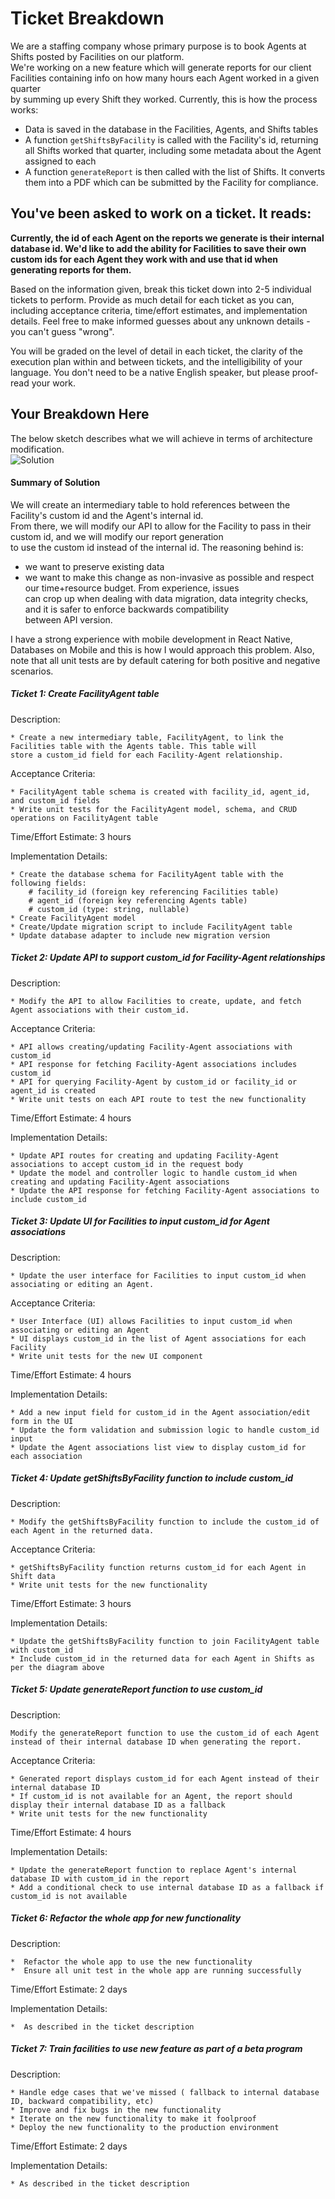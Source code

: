 # Ticket Breakdown
We are a staffing company whose primary purpose is to book Agents at Shifts posted by Facilities on our platform.  
We're working on a new feature which will generate reports for our client Facilities containing info on how many hours each Agent worked in a given quarter  
by summing up every Shift they worked. Currently, this is how the process works:

- Data is saved in the database in the Facilities, Agents, and Shifts tables
- A function `getShiftsByFacility` is called with the Facility's id, returning all Shifts worked that quarter, including some metadata about the Agent assigned to each
- A function `generateReport` is then called with the list of Shifts. It converts them into a PDF which can be submitted by the Facility for compliance.

## You've been asked to work on a ticket. It reads:

**Currently, the id of each Agent on the reports we generate is their internal database id. We'd like to add the ability for Facilities to save their own custom ids for each Agent they work with and use that id when generating reports for them.**


Based on the information given, break this ticket down into 2-5 individual tickets to perform. Provide as much detail for each ticket as you can, including acceptance criteria, time/effort estimates, and implementation details. Feel free to make informed guesses about any unknown details - you can't guess "wrong".


You will be graded on the level of detail in each ticket, the clarity of the execution plan within and between tickets, and the intelligibility of your language. You don't need to be a native English speaker, but please proof-read your work.

## Your Breakdown Here

The below sketch describes what we will achieve in terms of architecture modification.  
![Solution](./tkt_bkdwn.jpg)

#### Summary of Solution
We will create an intermediary table to hold references between the Facility's custom id and the Agent's internal id.  
From there, we will modify our API to allow for the Facility to pass in their custom id, and we will modify our report generation  
to use the custom id instead of the internal id.  The reasoning behind is:
* we want to preserve existing data
* we want to make this change as non-invasive as possible and respect our time+resource budget.  From experience, issues  
 can crop up when dealing with data migration, data integrity checks, and it is safer to enforce backwards compatibility  
 between API version.

I have a strong experience with mobile development in React Native, Databases on Mobile and this is how I would approach this problem.
Also, note that all unit tests are by default catering for both positive and negative scenarios.

##### Ticket 1: Create FacilityAgent table

Description:

    * Create a new intermediary table, FacilityAgent, to link the Facilities table with the Agents table. This table will  
    store a custom_id field for each Facility-Agent relationship.

Acceptance Criteria:

    * FacilityAgent table schema is created with facility_id, agent_id, and custom_id fields  
    * Write unit tests for the FacilityAgent model, schema, and CRUD operations on FacilityAgent table

Time/Effort Estimate: 3 hours

Implementation Details:

    * Create the database schema for FacilityAgent table with the following fields:
        # facility_id (foreign key referencing Facilities table)
        # agent_id (foreign key referencing Agents table)
        # custom_id (type: string, nullable)
    * Create FacilityAgent model
    * Create/Update migration script to include FacilityAgent table
    * Update database adapter to include new migration version

##### Ticket 2: Update API to support custom_id for Facility-Agent relationships

Description:

    * Modify the API to allow Facilities to create, update, and fetch Agent associations with their custom_id.

Acceptance Criteria:

    * API allows creating/updating Facility-Agent associations with custom_id
    * API response for fetching Facility-Agent associations includes custom_id
    * API for querying Facility-Agent by custom_id or facility_id or agent_id is created
    * Write unit tests on each API route to test the new functionality

Time/Effort Estimate: 4 hours

Implementation Details:

    * Update API routes for creating and updating Facility-Agent associations to accept custom_id in the request body
    * Update the model and controller logic to handle custom_id when creating and updating Facility-Agent associations
    * Update the API response for fetching Facility-Agent associations to include custom_id

##### Ticket 3: Update UI for Facilities to input custom_id for Agent associations

Description:

    * Update the user interface for Facilities to input custom_id when associating or editing an Agent.

Acceptance Criteria:

    * User Interface (UI) allows Facilities to input custom_id when associating or editing an Agent
    * UI displays custom_id in the list of Agent associations for each Facility
    * Write unit tests for the new UI component

Time/Effort Estimate: 4 hours

Implementation Details:

    * Add a new input field for custom_id in the Agent association/edit form in the UI
    * Update the form validation and submission logic to handle custom_id input
    * Update the Agent associations list view to display custom_id for each association

##### Ticket 4: Update getShiftsByFacility function to include custom_id

Description:

    * Modify the getShiftsByFacility function to include the custom_id of each Agent in the returned data.

Acceptance Criteria:

    * getShiftsByFacility function returns custom_id for each Agent in Shift data
    * Write unit tests for the new functionality

Time/Effort Estimate: 3 hours

Implementation Details:

    * Update the getShiftsByFacility function to join FacilityAgent table with custom_id
    * Include custom_id in the returned data for each Agent in Shifts as per the diagram above

##### Ticket 5: Update generateReport function to use custom_id

Description:

    Modify the generateReport function to use the custom_id of each Agent instead of their internal database ID when generating the report.

Acceptance Criteria:

    * Generated report displays custom_id for each Agent instead of their internal database ID
    * If custom_id is not available for an Agent, the report should display their internal database ID as a fallback
    * Write unit tests for the new functionality

Time/Effort Estimate: 4 hours

Implementation Details:

    * Update the generateReport function to replace Agent's internal database ID with custom_id in the report
    * Add a conditional check to use internal database ID as a fallback if custom_id is not available

##### Ticket 6: Refactor the whole app for new functionality
Description:

    *  Refactor the whole app to use the new functionality
    *  Ensure all unit test in the whole app are running successfully

Time/Effort Estimate: 2 days

Implementation Details:

    *  As described in the ticket description

##### Ticket 7: Train facilities to use new feature as part of a beta program

Description:

    * Handle edge cases that we've missed ( fallback to internal database ID, backward compatibility, etc)
    * Improve and fix bugs in the new functionality
    * Iterate on the new functionality to make it foolproof
    * Deploy the new functionality to the production environment

Time/Effort Estimate: 2 days

Implementation Details:

    * As described in the ticket description
